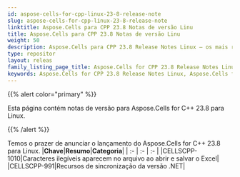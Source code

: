 ```yaml
---
id: aspose-cells-for-cpp-linux-23-8-release-note
slug: aspose-cells-for-cpp-linux-23-8-release-note
linktitle: Aspose.Cells para CPP 23.8 Notas de versão Linu
title: Aspose.Cells para CPP 23.8 Notas de versão Linu
weight: 50
description: Aspose.Cells para CPP 23.8 Release Notes Linux – os mais recentes aprimoramentos, novos recursos e correções
type: repositor
layout: releas
family_listing_page_title: Aspose.Cells for CPP 23.8 Release Notes Linu
keywords: Aspose.Cells for CPP 23.8 Release Notes Linux, Aspose.Cells for CPP 23.8 Linux updates and fixe
---
```

{{% alert color="primary" %}}

Esta página contém notas de versão para Aspose.Cells for C++ 23.8 para Linux.

{{% /alert %}}

Temos o prazer de anunciar o lançamento do Aspose.Cells for C++ 23.8 para Linux.
|**Chave**|**Resumo**|**Categoria**|
| :- | :- | :- |
|CELLSCPP-1010|Caracteres ilegíveis aparecem no arquivo ao abrir e salvar o Excel|
|CELLSCPP-991|Recursos de sincronização da versão .NET|
